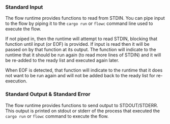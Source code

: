 ### Standard Input
The flow runtime provides functions to read from STDIN. You can pipe input to the flow by piping
it to the `cargo run` or `flowc` command line used to execute the flow.

If not piped in, then the runtime will attempt to read STDIN, blocking that function until input 
(or EOF) is provided. If input is read then it will be passed on by that function at its output.
The function will indicate to the runtime that it should be run again (to read more lines of STDIN)
and it will be re-added to the ready list and executed again later.

When EOF is detected, that function will indicate to the runtime that it does not want to be run again
and will not be added back to the ready list for re-execution.

### Standard Output & Standard Error
The flow runtime provides functions to send output to STDOUT/STDERR. This output is printed on 
stdout or stderr of the process that executed the `cargo run` or `flowc` command to execute the flow.
